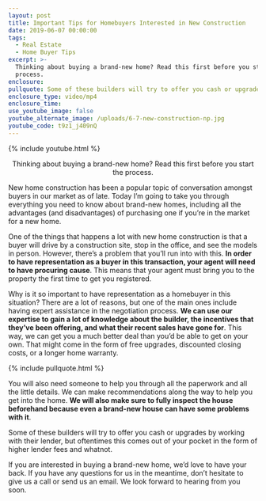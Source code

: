 ```yaml
---
layout: post
title: Important Tips for Homebuyers Interested in New Construction
date: 2019-06-07 00:00:00
tags:
  - Real Estate
  - Home Buyer Tips
excerpt: >-
  Thinking about buying a brand-new home? Read this first before you start the
  process.
enclosure:
pullquote: Some of these builders will try to offer you cash or upgrades.
enclosure_type: video/mp4
enclosure_time:
use_youtube_image: false
youtube_alternate_image: /uploads/6-7-new-construction-np.jpg
youtube_code: t9z1_j409nQ
---
```


{% include youtube.html %}

<center>Thinking about buying a brand-new home? Read this first before you start the process.</center>

New home construction has been a popular topic of conversation amongst buyers in our market as of late. Today I’m going to take you through everything you need to know about brand-new homes, including all the advantages (and disadvantages) of purchasing one if you’re in the market for a new home.

One of the things that happens a lot with new home construction is that a buyer will drive by a construction site, stop in the office, and see the models in person. However, there’s a problem that you’ll run into with this. **In order to have representation as a buyer in this transaction, your agent will need to have procuring cause**. This means that your agent must bring you to the property the first time to get you registered.

Why is it so important to have representation as a homebuyer in this situation? There are a lot of reasons, but one of the main ones include having expert assistance in the negotiation process. **We can use our expertise to gain a lot of knowledge about the builder, the incentives that they’ve been offering, and what their recent sales have gone for**. This way, we can get you a much better deal than you’d be able to get on your own. That might come in the form of free upgrades, discounted closing costs, or a longer home warranty.

{% include pullquote.html %}

You will also need someone to help you through all the paperwork and all the little details. We can make recommendations along the way to help you get into the home. **We will also make sure to fully inspect the house beforehand because even a brand-new house can have some problems with it**.

Some of these builders will try to offer you cash or upgrades by working with their lender, but oftentimes this comes out of your pocket in the form of higher lender fees and whatnot.

If you are interested in buying a brand-new home, we’d love to have your back. If you have any questions for us in the meantime, don’t hesitate to give us a call or send us an email. We look forward to hearing from you soon.